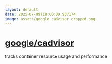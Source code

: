 ```yaml
---
layout: default
date: 2025-07-09T18:00:00.937174
image: assets/google_cadvisor_cropped.png
---
```


# [google/cadvisor](https://github.com/google/cadvisor)

tracks container resource usage and performance
